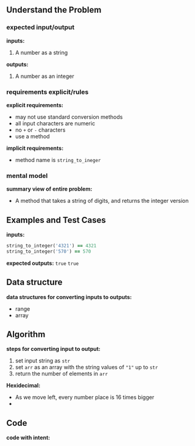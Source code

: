 ## Understand the Problem
### expected input/output
**inputs:**
1. A number as a string

**outputs:**
1. A number as an integer

### requirements explicit/rules

**explicit requirements:**
- may not use standard conversion methods
- all input characters are numeric
- no `+` or  `-` characters
- use a method

**implicit requirements:**
- method name is `string_to_ineger`

### mental model
**summary view of entire problem:**
- A method that takes a string of digits, and returns the integer version

## Examples and Test Cases
**inputs:**
```ruby
string_to_integer('4321') == 4321
string_to_integer('570') == 570
```

**expected outputs:**
`true`
`true`

## Data structure
**data structures for converting inputs to outputs:**
- range
- array

## Algorithm
**steps for converting input to output:**
1. set input string as `str`
2. set `arr` as an array with the string values of `"1"` up to `str`
3. return the number of elements in `arr`


**Hexidecimal:**
- As we move left, every number place is 16 times bigger
- 

## Code
**code with intent:**

